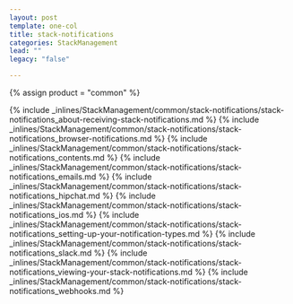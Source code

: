 ```yaml
---
layout: post
template: one-col
title: stack-notifications
categories: StackManagement
lead: ""
legacy: "false"

---
```

{% assign product = "common" %}

{% include _inlines/StackManagement/common/stack-notifications/stack-notifications_about-receiving-stack-notifications.md %}
{% include _inlines/StackManagement/common/stack-notifications/stack-notifications_browser-notifications.md %}
{% include _inlines/StackManagement/common/stack-notifications/stack-notifications_contents.md %}
{% include _inlines/StackManagement/common/stack-notifications/stack-notifications_emails.md %}
{% include _inlines/StackManagement/common/stack-notifications/stack-notifications_hipchat.md %}
{% include _inlines/StackManagement/common/stack-notifications/stack-notifications_ios.md %}
{% include _inlines/StackManagement/common/stack-notifications/stack-notifications_setting-up-your-notification-types.md %}
{% include _inlines/StackManagement/common/stack-notifications/stack-notifications_slack.md %}
{% include _inlines/StackManagement/common/stack-notifications/stack-notifications_viewing-your-stack-notifications.md %}
{% include _inlines/StackManagement/common/stack-notifications/stack-notifications_webhooks.md %}
